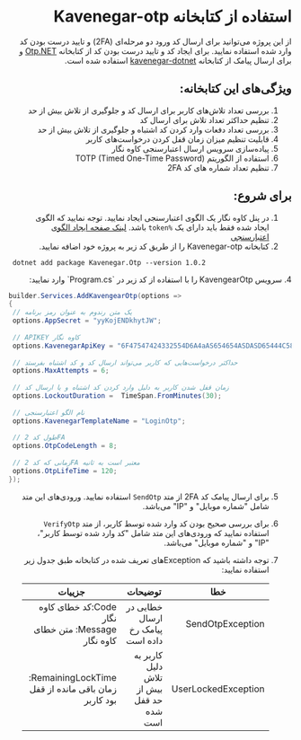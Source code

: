 <div dir="rtl">
  
# استفاده از کتابخانه Kavenegar-otp

از این پروژه می‌توانید برای ارسال کد ورود دو مرحله‌ای (2FA) و تایید درست بودن کد وارد شده استفاده نمایید. برای ایجاد کد و تایید درست بودن کد از کتابخانه [Otp.NET](https://github.com/kspearrin/Otp.NET) و برای ارسال پیامک از کتابخانه [kavenegar-dotnet](https://github.com/kavenegar/kavenegar-dotnet) استفاده شده است.

## ویژگی‌های این کتابخانه:
1. بررسی تعداد تلاش‌های کاربر برای ارسال کد و جلوگیری از تلاش بیش از حد
2.  تنظیم حداکثر تعداد تلاش برای ارسال کد
3. بررسی تعداد دفعات وارد کردن کد اشتباه و جلوگیری از تلاش بیش از حد
4. قابلیت تنظیم میزان زمان قفل کردن درخواست‌های کاربر
5. پیاده‌سازی سرویس ارسال اعتبارسنجی کاوه نگار
6. استفاده از الگوریتم TOTP (Timed One-Time Password)
7. تنظیم تعداد شماره های کد 2FA
</div>

<div dir="rtl">

## برای شروع:
1. در پنل کاوه نگار یک الگوی اعتبارسنجی ایجاد نمایید. توجه نمایید که الگوی ایجاد شده فقط باید دارای یک `%token` باشد. [لینک صفحه ایجاد الگوی اعتبارسنجی](https://console.kavenegar.com/verification/create)
2. کتابخانه Kavenegar-otp را از طریق کد زیر به پروژه خود اضافه نمایید.
</div>

````
 dotnet add package Kavenegar.Otp --version 1.0.2
````
<div dir="rtl">
4. سرویس KavengearOtp را با استفاده از کد زیر در `Program.cs` وارد نمایید:
</div>


   ```csharp
   builder.Services.AddKavengearOtp(options =>
{
    // یک متن رندوم به عنوان رمز برنامه
    options.AppSecret = "yyKojENDkhytJW";
    
    // APIKEY کاوه نگار
    options.KavenegarApiKey = "6F47547424332554D6A4aAS654654ASDASD65444C5852673D";
    
    // حداکثر درخواست‌هایی که کاربر می‌تواند ارسال کد و کد اشتباه بفرستد
    options.MaxAttempts = 6;
    
    // زمان قفل شدن کاربر به دلیل وارد کردن کد اشتباه و یا ارسال کد
    options.LockoutDuration =  TimeSpan.FromMinutes(30);
    
    // نام الگو اعتبارسنجی
    options.KavenegarTemplateName = "LoginOtp";
    
    // طول کد 2FA
    options.OtpCodeLength = 8;
    
    // زمانی که کد 2FA معتبر است به ثانیه
    options.OtpLifeTime = 120;
});

   ```
<div dir="rtl">

5. برای ارسال پیامک کد 2FA از متد `SendOtp` استفاده نمایید. ورودی‌های این متد شامل "شماره موبایل" و "IP" می‌باشد.
6. برای بررسی صحیح بودن کد وارد شده توسط کاربر، از متد `VerifyOtp` استفاده نمایید که ورودی‌های این متد شامل "کد وارد شده توسط کاربر"، "IP" و "شماره موبایل" می‌باشد.
7. توجه داشته باشید که Exceptionهای تعریف شده در کتابخانه طبق جدول زیر استفاده نمایید:

    | خطا                              | توضیحات                                      | جزییات                    |
    |-------------------------------------|----------------------------------------------|-------------------------|
    | SendOtpException             | خطایی در ارسال پیامک رخ داده است | Code:کد خطای کاوه نگار <br /> Message: متن خطای کاوه نگار 
    |UserLockedException           | کاربر به دلیل تلاش بیش از حد قفل شده است| RemainingLockTime: زمان باقی مانده از قفل بود کاربر

</div>

